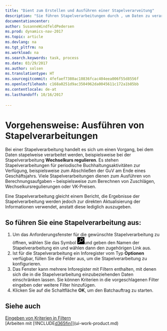 ```yaml
---
title: "Dient zum Erstellen und Ausführen einer Stapelverarveitung"
description: "Sie führen Stapelverarbeitungen durch , um Daten zu verarbeiten und Informationen zu aktualisieren, um periodische Buchhaltungsaktivitäten oder Berechnungen durchzuführen."
documentationcenter: 
author: SusanneWindfeldPedersen
ms.prod: dynamics-nav-2017
ms.topic: article
ms.devlang: na
ms.tgt_pltfrm: na
ms.workload: na
ms.search.keywords: task, process
ms.date: 03/29/2017
ms.author: solsen
ms.translationtype: HT
ms.sourcegitcommit: 4fefaef7380ac10836fcac404eea006f55d8556f
ms.openlocfilehash: c168a0251d9ac3504962da0045611c172a1b85bb
ms.contentlocale: de-at
ms.lasthandoff: 10/16/2017

---
```

# <a name="how-to-run-batch-jobs"></a>Vorgehensweise: Ausführen von Stapelverarbeitungen
Bei einer Stapelverarbeitung handelt es sich um einen Vorgang, bei dem Daten stapelweise verarbeitet werden, beispielsweise bei der Stapelverarbeitung **Wechselkurs regulieren**. Es stehen Stapelverarbeitungen für periodische Buchhaltungsaktivitäten zur Verfügung, beispielsweise zum Abschließen der GuV am Ende eines Geschäftsjahrs. Viele Stapelverarbeitungen dienen zum Ausführen von Berechnungsaufgaben – beispielsweise zum Berechnen von Zuschlägen, Wechselkursregulierungen oder VK-Preisen.

Eine Stapelverarbeitung gleicht einem Bericht, die Ergebnisse der Stapelverarbeitung werden jedoch zur direkten Aktualisierung der Informationen verwendet, anstatt diese lediglich auszugeben.

## <a name="to-run-a-batch-job"></a>So führen Sie eine Stapelverarbeitung aus:
1. Um das Anforderungsfenster für die gewünschte Stapelverarbeitung zu öffnen, wählen Sie das Symbol ![Suche für Seite oder Bericht](media/ui-search/search_small.png "Nach Seite oder Bericht suchen ")und geben den Namen der Stapelverarbeitung ein und wählen dann den zugehörigen Link aus.
2. Ist für die Stapelverarbeitung ein Inforegister vom Typ **Optionen** verfügbar, füllen Sie die Felder aus, um die Stapelverarbeitung zu konfigurieren.
3. Das Fenster kann mehrere Inforegister mit Filtern enthalten, mit denen sich die in die Stapelverarbeitung einzubeziehenden Daten einschränken lassen. Sie können Kriterien in die vorgeschlagenen Filter eingeben oder weitere Filter hinzufügen.
4. Klicken Sie auf die Schaltfläche **OK**, um den Batchauftrag zu starten.

## <a name="see-also"></a>Siehe auch
[Eingeben von Kriterien in Filtern](ui-enter-criteria-filters.md)  
[Arbeiten mit [!INCLUDE[d365fin](includes/d365fin_md.md)]](ui-work-product.md)

